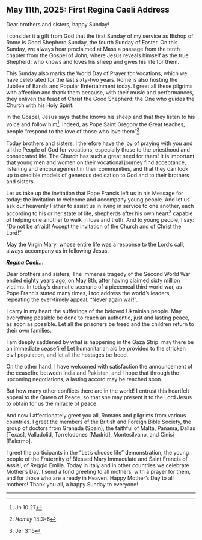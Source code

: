 ## May 11th, 2025: First Regina Caeli Address

Dear brothers and sisters, happy Sunday!

I consider it a gift from God that the first Sunday of my service as Bishop of Rome is Good Shepherd Sunday, the fourth Sunday of Easter. On this Sunday, we always hear proclaimed at Mass a passage from the tenth chapter from the Gospel of John, where Jesus reveals himself as the true Shepherd: who knows and loves his sheep and gives his life for them.

This Sunday also marks the World Day of Prayer for Vocations, which we have celebrated for the last sixty-two years. Rome is also hosting the Jubilee of Bands and Popular Entertainment today. I greet all these pilgrims with affection and thank them because, with their music and performances, they enliven the feast of Christ the Good Shepherd: the One who guides the Church with his Holy Spirit.

In the Gospel, Jesus says that he knows his sheep and that they listen to his voice and follow him[^1]. Indeed, as Pope Saint Gregory the Great teaches, people “respond to the love of those who love them”[^2].

Today brothers and sisters, I therefore have the joy of praying with you and all the People of God for vocations, especially those to the priesthood and consecrated life. The Church has such a great need for them! It is important that young men and women on their vocational journey find acceptance, listening and encouragement in their communities, and that they can look up to credible models of generous dedication to God and to their brothers and sisters.

Let us take up the invitation that Pope Francis left us in his Message for today: the invitation to welcome and accompany young people. And let us ask our heavenly Father to assist us in living in service to one another, each according to his or her state of life, shepherds after his own heart[^3] capable of helping one another to walk in love and truth. And to young people, I say: “Do not be afraid! Accept the invitation of the Church and of Christ the Lord!”

May the Virgin Mary, whose entire life was a response to the Lord’s call, always accompany us in following Jesus.


***Regina Caeli…***


Dear brothers and sisters; The immense tragedy of the Second World War ended eighty years ago, on May 8th, after having claimed sixty million victims. In today’s dramatic scenario of a piecemeal third world war, as Pope Francis stated many times, I too address the world’s leaders, repeating the ever-timely appeal: “Never again war!”.

I carry in my heart the sufferings of the beloved Ukrainian people. May everything possible be done to reach an authentic, just and lasting peace, as soon as possible. Let all the prisoners be freed and the children return to their own families.

I am deeply saddened by what is happening in the Gaza Strip: may there be an immediate ceasefire! Let humanitarian aid be provided to the stricken civil population, and let all the hostages be freed.

On the other hand, I have welcomed with satisfaction the announcement of the ceasefire between India and Pakistan, and I hope that through the upcoming negotiations, a lasting accord may be reached soon.

But how many other conflicts there are in the world! I entrust this heartfelt appeal to the Queen of Peace, so that she may present it to the Lord Jesus to obtain for us the miracle of peace.

And now I affectionately greet you all, Romans and pilgrims from various countries. I greet the members of the British and Foreign Bible Society, the group of doctors from Granada (Spain), the faithful of Malta, Panama, Dallas \[Texas], Valladolid, Torrelodones \[Madrid], Montesilvano, and Cinisi \[Palermo].

I greet the participants in the “Let’s choose life” demonstration, the young people of the Fraternity of Blessed Mary Immaculate and Saint Francis of Assisi, of Reggio Emilia.
Today in Italy and in other countries we celebrate Mother’s Day. I send a fond greeting to all mothers, with a prayer for them, and for those who are already in Heaven.
Happy Mother’s Day to all mothers! Thank you all, a happy Sunday to everyone!

___
[^1]: Jn 10:27
[^2]: *Homily* 14:3-6
[^3]: Jer 3:15